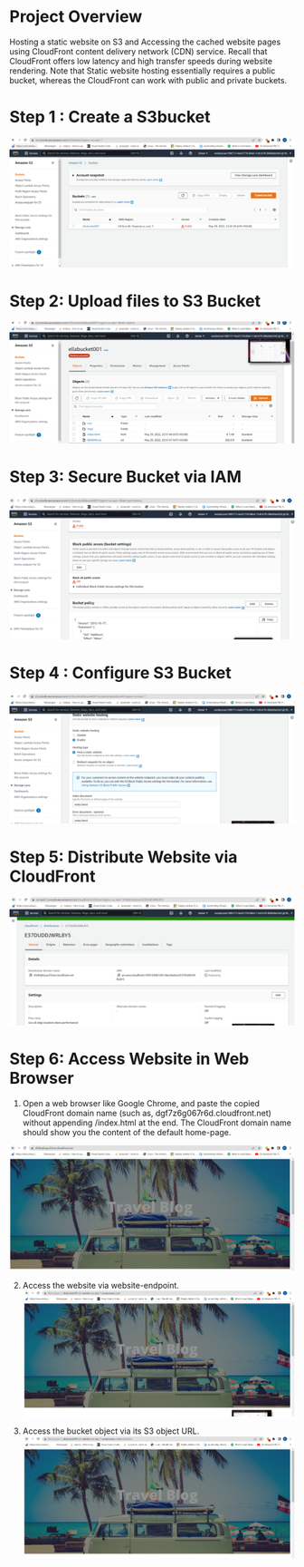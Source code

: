 # Project Overview

Hosting a static website on S3 and
Accessing the cached website pages using CloudFront content delivery network (CDN) service. Recall that CloudFront offers low latency and high transfer speeds during website rendering.
Note that Static website hosting essentially requires a public bucket, whereas the CloudFront can work with public and private buckets.

# Step 1 : Create a S3bucket
![alt text](https://github.com/Ellawangari/Udacity-DevopsND/blob/main/imgs/1.PNG)

# Step 2: Upload files to S3 Bucket
![alt text](https://github.com/Ellawangari/Udacity-DevopsND/blob/main/imgs/2.PNG)

# Step 3: Secure Bucket via IAM
![alt text](https://github.com/Ellawangari/Udacity-DevopsND/blob/main/imgs/3.PNG)

# Step 4 : Configure S3 Bucket

![alt text](https://github.com/Ellawangari/Udacity-DevopsND/blob/main/imgs/4.PNG)

# Step 5: Distribute Website via CloudFront

![alt text](https://github.com/Ellawangari/Udacity-DevopsND/blob/main/imgs/5.PNG)

# Step 6: Access Website in Web Browser
 1. Open a web browser like Google Chrome, and paste the copied CloudFront domain name (such as, dgf7z6g067r6d.cloudfront.net) without appending /index.html at the end. The CloudFront domain name should show you the content of the default home-page.
 
 ![alt text](https://github.com/Ellawangari/Udacity-DevopsND/blob/main/imgs/6.PNG)
 
 2. Access the website via website-endpoint.
 ![alt text](https://github.com/Ellawangari/Udacity-DevopsND/blob/main/imgs/7.PNG)
 
 3. Access the bucket object via its S3 object URL.
  ![alt text](https://github.com/Ellawangari/Udacity-DevopsND/blob/main/imgs/8.PNG)
 
 
 
